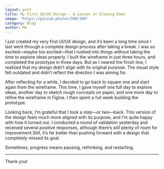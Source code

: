 ```yaml
---
layout: post
title: My First UI/UX Design - A Lesson in Slowing Down
image: "https://picsum.photos/500/300"
category: Blog
author: Me
---
```


I just created my very first UI/UX design, and it’s been a long time since I last went through a complete design process after taking a break. I was so excited—maybe too excited—that I rushed into things without taking the time to explore ideas properly. I built the wireframe in just three hours, and completed the prototype in three days. But as I neared the finish line, I realized that my design didn’t align with its original purpose. The visual style felt outdated and didn’t reflect the direction I was aiming for.

After reflecting for a while, I decided to go back to square one and start again from the wireframe. This time, I gave myself one full day to explore ideas, another day to sketch rough concepts on paper, and one more day to refine the wireframe in Figma. I then spent a full week building the prototype.

Looking back, I’m grateful that I took a step—or two—back. This version of the design feels much more aligned with its purpose, and I’m quite happy with how it turned out. I conducted a round of validation yesterday and received several positive responses, although there’s still plenty of room for improvement.Still, it’s far better than pushing forward with a design that completely missed its goal. 

Sometimes, progress means pausing, rethinking, and restarting.

---

Thank you!
